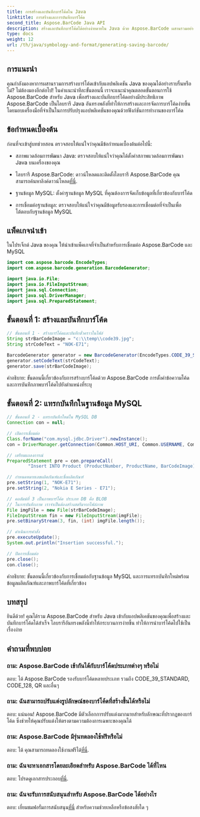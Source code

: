 ```yaml
---
title: การสร้างและบันทึกบาร์โค้ดใน Java
linktitle: การสร้างและการบันทึกบาร์โค้ด
second_title: Aspose.BarCode Java API
description: สร้างและบันทึกบาร์โค้ดได้อย่างง่ายดายใน Java ด้วย Aspose.BarCode ผสานรวมอย่างลงตัว ปรับแต่งรูปลักษณ์ และเพลิดเพลินกับการรองรับบาร์โค้ดที่ครอบคลุม
type: docs
weight: 12
url: /th/java/symbology-and-format/generating-saving-barcode/
---
```


## การแนะนำ

คุณกำลังมองหาการผสานรวมการสร้างบาร์โค้ดเข้ากับแอปพลิเคชัน Java ของคุณได้อย่างราบรื่นหรือไม่? ไม่ต้องมองอีกต่อไป! ในคำแนะนำทีละขั้นตอนนี้ เราจะแนะนำคุณตลอดขั้นตอนการใช้ Aspose.BarCode สำหรับ Java เพื่อสร้างและบันทึกบาร์โค้ดอย่างมีประสิทธิภาพ Aspose.BarCode เป็นไลบรารี Java อันทรงพลังที่ทำให้การสร้างและการจัดการบาร์โค้ดง่ายขึ้น โดยมอบเครื่องมือที่จำเป็นในการปรับปรุงแอปพลิเคชันของคุณด้วยฟังก์ชันการทำงานของบาร์โค้ด

## ข้อกำหนดเบื้องต้น

ก่อนที่จะเข้าสู่บทช่วยสอน ตรวจสอบให้แน่ใจว่าคุณมีข้อกำหนดเบื้องต้นต่อไปนี้:

- สภาพแวดล้อมการพัฒนา Java: ตรวจสอบให้แน่ใจว่าคุณได้ตั้งค่าสภาพแวดล้อมการพัฒนา Java บนเครื่องของคุณ

- ไลบรารี Aspose.BarCode: ดาวน์โหลดและติดตั้งไลบรารี Aspose.BarCode คุณสามารถค้นหาลิงค์ดาวน์โหลด[ที่นี่](https://releases.aspose.com/barcode/java/).

- ฐานข้อมูล MySQL: ตั้งค่าฐานข้อมูล MySQL ที่คุณต้องการจัดเก็บข้อมูลที่เกี่ยวข้องกับบาร์โค้ด

- การเชื่อมต่อฐานข้อมูล: ตรวจสอบให้แน่ใจว่าคุณมีข้อมูลรับรองและการเชื่อมต่อที่จำเป็นเพื่อโต้ตอบกับฐานข้อมูล MySQL

## แพ็คเกจนำเข้า

ในโปรเจ็กต์ Java ของคุณ ให้นำเข้าแพ็คเกจที่จำเป็นสำหรับการเชื่อมต่อ Aspose.BarCode และ MySQL

```java
import com.aspose.barcode.EncodeTypes;
import com.aspose.barcode.generation.BarcodeGenerator;

import java.io.File;
import java.io.FileInputStream;
import java.sql.Connection;
import java.sql.DriverManager;
import java.sql.PreparedStatement;
```

## ขั้นตอนที่ 1: สร้างและบันทึกบาร์โค้ด

```java
// ขั้นตอนที่ 1 - สร้างบาร์โค้ดและบันทึกชั่วคราวในไฟล์
String strBarCodeImage = "c:\\temp\\code39.jpg";
String strCodeText = "NOK-E71";

BarcodeGenerator generator = new BarcodeGenerator(EncodeTypes.CODE_39_STANDARD);
generator.setCodeText(strCodeText);
generator.save(strBarCodeImage);
```

คำอธิบาย: ขั้นตอนนี้เกี่ยวข้องกับการสร้างบาร์โค้ดด้วย Aspose.BarCode การตั้งค่าข้อความโค้ด และการบันทึกภาพบาร์โค้ดไปยังตำแหน่งที่ระบุ

## ขั้นตอนที่ 2: แทรกบันทึกในฐานข้อมูล MySQL

```java
// ขั้นตอนที่ 2 - แทรกบันทึกใหม่ใน MySQL DB
Connection con = null;

// เปิดการเชื่อมต่อ
Class.forName("com.mysql.jdbc.Driver").newInstance();
con = DriverManager.getConnection(Common.HOST_URI, Common.USERNAME, Common.PASSWORD);

// เตรียมแถลงการณ์
PreparedStatement pre = con.prepareCall(
        "Insert INTO Product (ProductNumber, ProductName, BarCodeImage) " + "VALUES (?, ?, ?) ");

// กำหนดหมายเลขผลิตภัณฑ์และชื่อผลิตภัณฑ์
pre.setString(1, "NOK-E71");
pre.setString(2, "Nokia E Series - E71");

// คอลัมน์ที่ 3 เป็นภาพบาร์โค้ด ประเภท DB คือ BLOB
// ในการบันทึกภาพ เราจำเป็นต้องสร้างสตรีมจากไฟล์ภาพ
File imgFile = new File(strBarCodeImage);
FileInputStream fin = new FileInputStream(imgFile);
pre.setBinaryStream(3, fin, (int) imgFile.length());

// ดำเนินการคำสั่ง
pre.executeUpdate();
System.out.println("Insertion successful.");

// ปิดการเชื่อมต่อ
pre.close();
con.close();
```

คำอธิบาย: ขั้นตอนนี้เกี่ยวข้องกับการเชื่อมต่อกับฐานข้อมูล MySQL และการแทรกบันทึกใหม่พร้อมข้อมูลผลิตภัณฑ์และภาพบาร์โค้ดที่เกี่ยวข้อง

## บทสรุป

ยินดีด้วย! คุณได้รวม Aspose.BarCode สำหรับ Java เข้ากับแอปพลิเคชันของคุณเพื่อสร้างและบันทึกบาร์โค้ดได้สำเร็จ ไลบรารีอันทรงพลังนี้ทำให้กระบวนการง่ายขึ้น ทำให้การนำบาร์โค้ดไปใช้เป็นเรื่องง่าย

## คำถามที่พบบ่อย

### ถาม: Aspose.BarCode เข้ากันได้กับบาร์โค้ดประเภทต่างๆ หรือไม่
ตอบ: ได้ Aspose.BarCode รองรับบาร์โค้ดหลายประเภท รวมถึง CODE_39_STANDARD, CODE_128, QR และอื่นๆ

### ถาม: ฉันสามารถปรับแต่งรูปลักษณ์ของบาร์โค้ดที่สร้างขึ้นได้หรือไม่
ตอบ: แน่นอน! Aspose.BarCode มีตัวเลือกการปรับแต่งมากมายสำหรับลักษณะที่ปรากฏของบาร์โค้ด ซึ่งช่วยให้คุณปรับแต่งให้ตรงตามความต้องการเฉพาะของคุณได้

### ถาม: Aspose.BarCode มีรุ่นทดลองใช้ฟรีหรือไม่
 ตอบ: ได้ คุณสามารถทดลองใช้งานฟรีได้[ที่นี่](https://releases.aspose.com/).

### ถาม: ฉันจะหาเอกสารโดยละเอียดสำหรับ Aspose.BarCode ได้ที่ไหน
 ตอบ: โปรดดูเอกสารประกอบ[ที่นี่](https://reference.aspose.com/barcode/java/).

### ถาม: ฉันจะรับการสนับสนุนสำหรับ Aspose.BarCode ได้อย่างไร
 ตอบ: เยี่ยมชมฟอรั่มการสนับสนุน[ที่นี่](https://forum.aspose.com/c/barcode/13) สำหรับความช่วยเหลือหรือข้อสงสัยใด ๆ